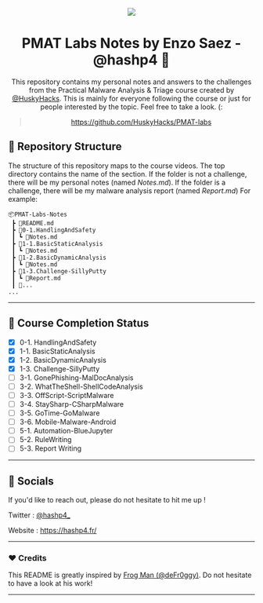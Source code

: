 <p align="center">
  <img src="https://user-images.githubusercontent.com/57866415/135939695-6f2c2ce7-403b-4aab-977f-561d17be73ce.png" />
</p>

<div align="center">

# PMAT Labs Notes by Enzo Saez - @hashp4 🔬


This repository contains my personal notes and answers to the challenges from the Practical Malware Analysis & Triage course created by [@HuskyHacks](https://github.com/HuskyHacks). This is mainly for everyone following the course or just for people interested by the topic. Feel free to take a look. (:

> https://github.com/HuskyHacks/PMAT-labs

</div>

## 🧭 Repository Structure

The structure of this repository maps to the course videos. The top directory contains the name of the section. If the folder is not a challenge, there will be my personal notes (named *Notes.md*). If the folder is a challenge, there will be my malware analysis report (named *Report.md*) For example:
```
📦PMAT-Labs-Notes
 ┣ 📜README.md
 ┣ 📂0-1.HandlingAndSafety
 ┃ ┗ 📜Notes.md
 ┣ 📂1-1.BasicStaticAnalysis
 ┃ ┗ 📜Notes.md
 ┣ 📂1-2.BasicDynamicAnalysis
 ┃ ┗ 📜Notes.md
 ┣ 📂1-3.Challenge-SillyPutty
 ┃ ┗ 📜Report.md
 ┃ 📂...
...
```

---

## 🚩 Course Completion Status

- [x] 0-1. HandlingAndSafety
- [x] 1-1. BasicStaticAnalysis
- [x] 1-2. BasicDynamicAnalysis
- [x] 1-3. Challenge-SillyPutty
- [ ] 3-1. GonePhishing-MalDocAnalysis
- [ ] 3-2. WhatTheShell-ShellCodeAnalysis
- [ ] 3-3. OffScript-ScriptMalware
- [ ] 3-4. StaySharp-CSharpMalware
- [ ] 3-5. GoTime-GoMalware
- [ ] 3-6. Mobile-Malware-Android
- [ ] 5-1. Automation-BlueJupyter
- [ ] 5-2. RuleWriting
- [ ] 5-3. Report Writing

---

## 🔗 Socials
If you'd like to reach out, please do not hesitate to hit me up ! 

Twitter : [@hashp4_](https://twitter.com/hashp4_)

Website : https://hashp4.fr/

---

### ❤️ Credits

This README is greatly inspired by [Frog Man (@deFr0ggy)](https://github.com/deFr0ggy). Do not hesitate to have a look at his work! 

---
